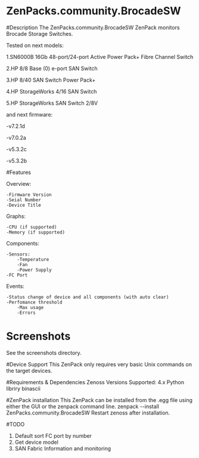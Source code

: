 # ZenPacks.community.BrocadeSW

#Description
The ZenPacks.community.BrocadeSW ZenPack monitors Brocade Storage Switches.

Tested on next models:

1.SN6000B 16Gb 48-port/24-port Active Power Pack+ Fibre Channel Switch

2.HP 8/8 Base (0) e-port SAN Switch

3.HP 8/40 SAN Switch Power Pack+

4.HP StorageWorks 4/16 SAN Switch

5.HP StorageWorks SAN Switch 2/8V

and next firmware:

-v7.2.1d

-v7.0.2a

-v5.3.2c

-v5.3.2b


#Features

Overview:

    -Firmware Version
    -Seial Number
    -Device Title
Graphs:

    -CPU (if supported)
    -Memory (if supported)

Components:

    -Sensors:
        -Temperature
        -Fan
        -Power Supply
    -FC Port
Events:

    -Status change of device and all components (with auto clear)
    -Perfomance threshold
        -Max usage
        -Errors

# Screenshots
See the screenshots directory.

#Device Support
This ZenPack only requires very basic Unix commands on the target devices.

#Requirements & Dependencies
Zenoss Versions Supported: 4.x
Python libriry binascii

#ZenPack installation
This ZenPack can be installed from the .egg file using either the GUI or the zenpack command line.
zenpack --install ZenPacks.community.BrocadeSW
Restart zenoss after installation.

#TODO
1. Default sort FC port by number
2. Get device model
3. SAN Fabric Information and monitoring

